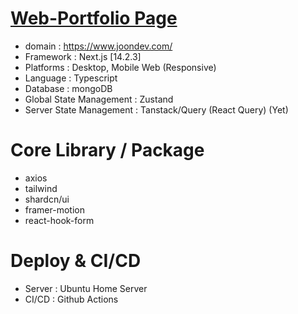 # [Web-Portfolio Page](https://www.joondev.com/)

- domain : https://www.joondev.com/
- Framework : Next.js [14.2.3]
- Platforms : Desktop, Mobile Web (Responsive)
- Language : Typescript
- Database : mongoDB
- Global State Management : Zustand
- Server State Management : Tanstack/Query (React Query) (Yet)

# Core Library / Package

- axios
- tailwind
- shardcn/ui
- framer-motion
- react-hook-form

# Deploy & CI/CD

- Server : Ubuntu Home Server
- CI/CD : Github Actions